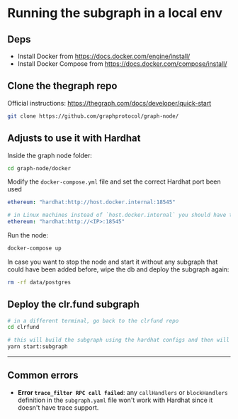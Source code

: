 # Running the subgraph in a local env

## Deps

- Install Docker from https://docs.docker.com/engine/install/
- Install Docker Compose from https://docs.docker.com/compose/install/

## Clone the thegraph repo

Official instructions: https://thegraph.com/docs/developer/quick-start

```sh
git clone https://github.com/graphprotocol/graph-node/
```

## Adjusts to use it with Hardhat

Inside the graph node folder:

```sh
cd graph-node/docker
```

Modify the `docker-compose.yml` file and set the correct Hardhat port been used

```yml
ethereum: "hardhat:http://host.docker.internal:18545"

# in Linux machines instead of `host.docker.internal` you should have the host IP address
ethereum: "hardhat:http://<IP>:18545"
```

Run the node:

```sh
docker-compose up
```

In case you want to stop the node and start it without any subgraph that could have been added before, wipe the db and deploy the subgraph again:

```sh
rm -rf data/postgres
```

## Deploy the clr.fund subgraph

```sh
# in a different terminal, go back to the clrfund repo
cd clrfund

# this will build the subgraph using the hardhat configs and then will deploy it into the local graph node
yarn start:subgraph
```

---

## Common errors

- **Error `trace_filter RPC call failed`**: any `callHandlers` or `blockHandlers` definition in the `subgraph.yaml` file won't work with Hardhat since it doesn't have trace support.
